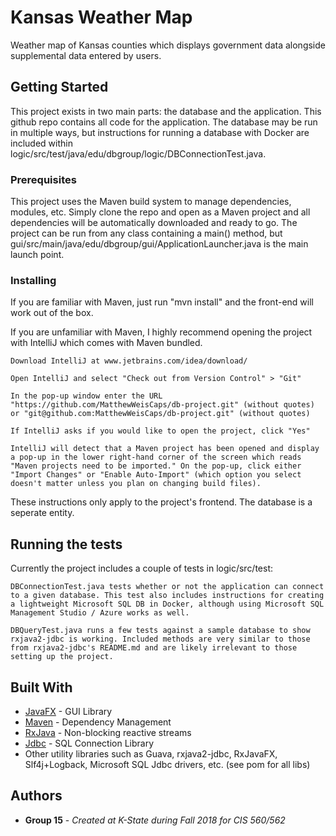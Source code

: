 # Kansas Weather Map

Weather map of Kansas counties which displays government data alongside supplemental data entered by users.

## Getting Started

This project exists in two main parts: the database and the application. This github repo contains all code for the application. The database may be run in multiple ways, but instructions for running a database with Docker are included within logic/src/test/java/edu/dbgroup/logic/DBConnectionTest.java.

### Prerequisites

This project uses the Maven build system to manage dependencies, modules, etc. Simply clone the repo and open as a Maven project and all dependencies will be automatically downloaded and ready to go. The 
project can be run from any class containing a main() method, but gui/src/main/java/edu/dbgroup/gui/ApplicationLauncher.java is the main launch point.

### Installing

If you are familiar with Maven, just run "mvn install" and the front-end will work out of the box.

If you are unfamiliar with Maven, I highly recommend opening the project with IntelliJ which comes with Maven bundled.

```
Download IntelliJ at www.jetbrains.com/idea/download/
```

```
Open IntelliJ and select "Check out from Version Control" > "Git"
```

```
In the pop-up window enter the URL "https://github.com/MatthewWeisCaps/db-project.git" (without quotes) or "git@github.com:MatthewWeisCaps/db-project.git" (without quotes)
```

```
If IntelliJ asks if you would like to open the project, click "Yes"
```

```
IntelliJ will detect that a Maven project has been opened and display a pop-up in the lower right-hand corner of the screen which reads "Maven projects need to be imported." On the pop-up, click either "Import Changes" or "Enable Auto-Import" (which option you select doesn't matter unless you plan on changing build files).
```

These instructions only apply to the project's frontend. The database is a seperate entity.

## Running the tests

Currently the project includes a couple of tests in logic/src/test:

```
DBConnectionTest.java tests whether or not the application can connect to a given database. This test also includes instructions for creating a lightweight Microsoft SQL DB in Docker, although using Microsoft SQL Management Studio / Azure works as well.
```

```
DBQueryTest.java runs a few tests against a sample database to show rxjava2-jdbc is working. Included methods are very similar to those from rxjava2-jdbc's README.md and are likely irrelevant to those setting up the project.
```

## Built With

* [JavaFX](https://docs.oracle.com/javase/8/javafx/get-started-tutorial/jfx-overview.htm) - GUI Library
* [Maven](https://maven.apache.org/) - Dependency Management
* [RxJava](https://github.com/ReactiveX/RxJava) - Non-blocking reactive streams
* [Jdbc](https://docs.oracle.com/javase/tutorial/jdbc/basics/index.html) - SQL Connection Library
* Other utility libraries such as Guava, rxjava2-jdbc, RxJavaFX, Slf4j+Logback, Microsoft SQL Jdbc drivers, etc. (see pom for all libs)

## Authors

* **Group 15** - *Created at K-State during Fall 2018 for CIS 560/562*

